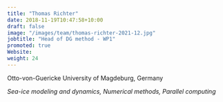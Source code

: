 ```yaml
---
title: "Thomas Richter"
date: 2018-11-19T10:47:58+10:00
draft: false
image: "/images/team/thomas-richter-2021-12.jpg"
jobtitle: "Head of DG method - WP1"
promoted: true
Website:
weight: 24
---
```


Otto-von-Guericke University of Magdeburg, Germany

*Sea-ice modeling and dynamics, Numerical methods, Parallel computing*
